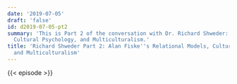 ```yaml
---
date: '2019-07-05'
draft: 'false'
id: d2019-07-05-pt2
summary: 'This is Part 2 of the conversation with Dr. Richard Shweder: Alan Fiske,
  Cultural Psychology, and Multiculturalism.'
title: 'Richard Shweder Part 2: Alan Fiske''s Relational Models, Cultural Psychology,
  and Multiculturalism'
---
```

{{< episode >}}
